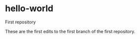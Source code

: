 # hello-world
First repository

These are the first edits to the first branch of the first repository.
